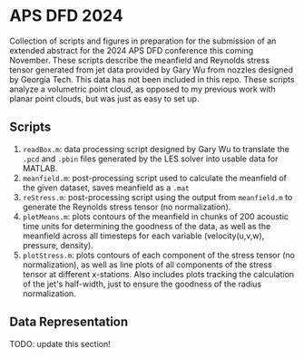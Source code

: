 # APS DFD 2024
Collection of scripts and figures in preparation for the submission of an extended abstract for the 2024 APS DFD conference this coming November. These scripts describe the meanfield and Reynolds stress tensor generated from jet data provided by Gary Wu from nozzles designed by Georgia Tech. This data has not been included in this repo. These scripts analyze a volumetric point cloud, as opposed to my previous work with planar point clouds, but was just as easy to set up.

## Scripts
1. `readBox.m`: data processing script designed by Gary Wu to translate the `.pcd` and `.pbin` files generated by the LES solver into usable data for MATLAB.
2. `meanfield.m`: post-processing script used to calculate the meanfield of the given dataset, saves meanfield as a `.mat`
3. `reStress.m`: post-processing script using the output from `meanfield.m` to generate the Reynolds stress tensor (no normalization).
4. `plotMeans.m`: plots contours of the meanfield in chunks of 200 acoustic time units for determining the goodness of the data, as well as the meanfield across all timesteps for each variable (velocity(u,v,w), pressure, density).
5. `plotStress.m`: plots contours of each component of the stress tensor (no normalization), as well as line plots of all components of the stress tensor at different x-stations. Also includes plots tracking the calculation of the jet's half-width, just to ensure the goodness of the radius normalization.

## Data Representation
TODO: update this section!